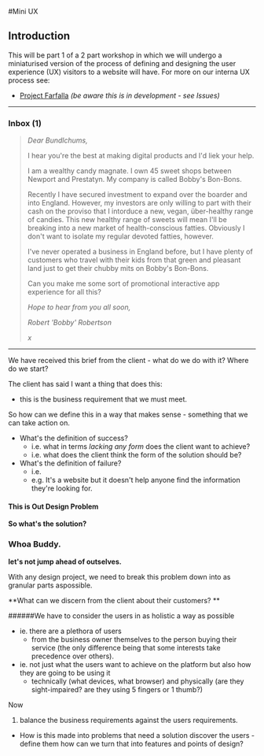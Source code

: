 #Mini UX

## Introduction

This will be part 1 of a 2 part workshop in which we will undergo a miniaturised version of the process of defining and designing the user experience (UX) visitors to a website will have. For more on our interna UX process see:

- [Project Farfalla](https://github.com/proversity-org/project-farfalla) *(be aware this is in development - see Issues)*

---

### Inbox (1)
 
> *Dear Bundlchums,*
>
> I hear you're the best at making digital products and I'd liek your help. 
> 
> I am a wealthy candy magnate. I own 45 sweet shops between Newport and Prestatyn. My company is called Bobby's Bon-Bons. 
> 
> Recently I have secured investment to expand over the boarder and into England. However, my investors are only willing to part with their cash on the proviso that I intorduce a new, vegan, über-healthy range of candies. This new healthy range of sweets will mean I'll be breaking into a new market of health-conscious fatties. Obviously I don't want to isolate my regular devoted fatties, however. 
>
> I've never operated a business in England before, but I have plenty of customers who travel with their kids from that green and pleasant land just to get their chubby mits on Bobby's Bon-Bons. 
>
> Can you make me some sort of promotional interactive app experience for all this?
>
> *Hope to hear from you all soon,*
>
> *Robert 'Bobby' Robertson*
>
> *x*

---

We have received this brief from the client - what do we do with it? Where do we start?

The client has said I want a thing that does this:

  - this is the business requirement that we must meet. 

So how can we define this in a way that makes sense - something that we can take action on.

- What's the definition of success?
    - i.e. what in terms *lacking any form* does the client want to achieve?
    - i.e. what does the client think the form of the solution should be? 
- What's the definition of failure?
    - i.e. 
    - e.g. It's a website but it doesn't help anyone find the information they're looking for. 




#### This is Out Design Problem

**So what's the solution?**


### Whoa Buddy.
**let's not jump ahead of outselves.**

With any design project, we need to break this problem down into as granular parts aspossible. 

**What can we discern from the client about their customers? **

######We have to consider the users in as holistic a way as possible
- ie. there are a plethora of users 
    - from the business owner themselves to the person buying their service (the only difference being that some interests take precedence over others). 
- ie. not just what the users want to achieve on the platform but also how they are going to be using it 
    - technically (what devices, what browser) and physically (are they sight-impaired? are they using 5 fingers or 1 thumb?)

Now

1. balance the business requirements against the users requirements. 

- How is this made into problems that need a solution
discover the users - define them
    how can we turn that into features and points of design?


